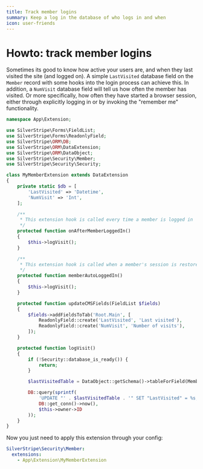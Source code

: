 ```yaml
---
title: Track member logins
summary: Keep a log in the database of who logs in and when
icon: user-friends
---
```

# Howto: track member logins

Sometimes its good to know how active your users are,
and when they last visited the site (and logged on).
A simple `LastVisited` database field on the `Member` record
with some hooks into the login process can achieve this.
In addition, a `NumVisit` database field will tell us how
often the member has visited. Or more specifically,
how often they have started a browser session, either through
explicitly logging in or by invoking the "remember me" functionality.

```php
namespace App\Extension;

use SilverStripe\Forms\FieldList;
use SilverStripe\Forms\ReadonlyField;
use SilverStripe\ORM\DB;
use SilverStripe\ORM\DataExtension;
use SilverStripe\ORM\DataObject;
use SilverStripe\Security\Member;
use SilverStripe\Security\Security;

class MyMemberExtension extends DataExtension
{
    private static $db = [
        'LastVisited' => 'Datetime',
        'NumVisit' => 'Int',
    ];

    /**
     * This extension hook is called every time a member is logged in
     */
    protected function onAfterMemberLoggedIn()
    {
        $this->logVisit();
    }

    /**
     * This extension hook is called when a member's session is restored from "remember me" cookies
     */
    protected function memberAutoLoggedIn()
    {
        $this->logVisit();
    }

    protected function updateCMSFields(FieldList $fields)
    {
        $fields->addFieldsToTab('Root.Main', [
            ReadonlyField::create('LastVisited', 'Last visited'),
            ReadonlyField::create('NumVisit', 'Number of visits'),
        ]);
    }

    protected function logVisit()
    {
        if (!Security::database_is_ready()) {
            return;
        }

        $lastVisitedTable = DataObject::getSchema()->tableForField(Member::class, 'LastVisited');

        DB::query(sprintf(
            'UPDATE "' . $lastVisitedTable . '" SET "LastVisited" = %s, "NumVisit" = "NumVisit" + 1 WHERE "ID" = %d',
            DB::get_conn()->now(),
            $this->owner->ID
        ));
    }
}
```

Now you just need to apply this extension through your config:

```yml
SilverStripe\Security\Member:
  extensions:
    - App\Extension\MyMemberExtension
```
